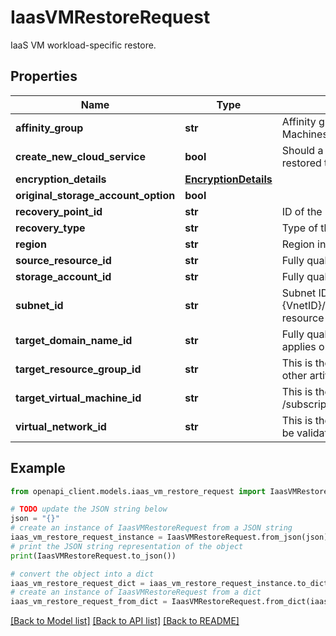 # IaasVMRestoreRequest

IaaS VM workload-specific restore.

## Properties

Name | Type | Description | Notes
------------ | ------------- | ------------- | -------------
**affinity_group** | **str** | Affinity group associated to VM to be restored. Used only for Classic Compute Virtual Machines. | [optional] 
**create_new_cloud_service** | **bool** | Should a new cloud service be created while restoring the VM. If this is false, VM will be restored to the same cloud service as it was at the time of backup. | [optional] 
**encryption_details** | [**EncryptionDetails**](EncryptionDetails.md) |  | [optional] 
**original_storage_account_option** | **bool** |  | [optional] 
**recovery_point_id** | **str** | ID of the backup copy to be recovered. | [optional] 
**recovery_type** | **str** | Type of this recovery. | [optional] 
**region** | **str** | Region in which the virtual machine is restored. | [optional] 
**source_resource_id** | **str** | Fully qualified ARM ID of the VM which is being recovered. | [optional] 
**storage_account_id** | **str** | Fully qualified ARM ID of the storage account to which the VM has to be restored. | [optional] 
**subnet_id** | **str** | Subnet ID, is the subnet ID associated with the to be restored VM. For Classic VMs it would be {VnetID}/Subnet/{SubnetName} and, for the Azure Resource Manager VMs it would be ARM resource ID used to represent the subnet. | [optional] 
**target_domain_name_id** | **str** | Fully qualified ARM ID of the domain name to be associated to the VM being restored. This applies only to Classic Virtual Machines. | [optional] 
**target_resource_group_id** | **str** | This is the ARM Id of the resource group that you want to create for this Virtual machine and other artifacts.              For e.g. /subscriptions/{subId}/resourcegroups/{rg} | [optional] 
**target_virtual_machine_id** | **str** | This is the complete ARM Id of the VM that will be created.              For e.g. /subscriptions/{subId}/resourcegroups/{rg}/provider/Microsoft.Compute/virtualmachines/{vm} | [optional] 
**virtual_network_id** | **str** | This is the virtual network Id of the vnet that will be attached to the virtual machine.              User will be validated for join action permissions in the linked access. | [optional] 

## Example

```python
from openapi_client.models.iaas_vm_restore_request import IaasVMRestoreRequest

# TODO update the JSON string below
json = "{}"
# create an instance of IaasVMRestoreRequest from a JSON string
iaas_vm_restore_request_instance = IaasVMRestoreRequest.from_json(json)
# print the JSON string representation of the object
print(IaasVMRestoreRequest.to_json())

# convert the object into a dict
iaas_vm_restore_request_dict = iaas_vm_restore_request_instance.to_dict()
# create an instance of IaasVMRestoreRequest from a dict
iaas_vm_restore_request_from_dict = IaasVMRestoreRequest.from_dict(iaas_vm_restore_request_dict)
```
[[Back to Model list]](../README.md#documentation-for-models) [[Back to API list]](../README.md#documentation-for-api-endpoints) [[Back to README]](../README.md)


